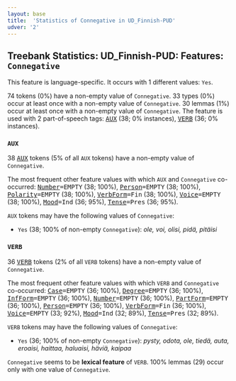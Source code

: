 ```yaml
---
layout: base
title:  'Statistics of Connegative in UD_Finnish-PUD'
udver: '2'
---
```


## Treebank Statistics: UD_Finnish-PUD: Features: `Connegative`

This feature is language-specific.
It occurs with 1 different values: `Yes`.

74 tokens (0%) have a non-empty value of `Connegative`.
33 types (0%) occur at least once with a non-empty value of `Connegative`.
30 lemmas (1%) occur at least once with a non-empty value of `Connegative`.
The feature is used with 2 part-of-speech tags: <tt><a href="fi_pud-pos-AUX.html">AUX</a></tt> (38; 0% instances), <tt><a href="fi_pud-pos-VERB.html">VERB</a></tt> (36; 0% instances).

### `AUX`

38 <tt><a href="fi_pud-pos-AUX.html">AUX</a></tt> tokens (5% of all `AUX` tokens) have a non-empty value of `Connegative`.

The most frequent other feature values with which `AUX` and `Connegative` co-occurred: <tt><a href="fi_pud-feat-Number.html">Number</a></tt><tt>=EMPTY</tt> (38; 100%), <tt><a href="fi_pud-feat-Person.html">Person</a></tt><tt>=EMPTY</tt> (38; 100%), <tt><a href="fi_pud-feat-Polarity.html">Polarity</a></tt><tt>=EMPTY</tt> (38; 100%), <tt><a href="fi_pud-feat-VerbForm.html">VerbForm</a></tt><tt>=Fin</tt> (38; 100%), <tt><a href="fi_pud-feat-Voice.html">Voice</a></tt><tt>=EMPTY</tt> (38; 100%), <tt><a href="fi_pud-feat-Mood.html">Mood</a></tt><tt>=Ind</tt> (36; 95%), <tt><a href="fi_pud-feat-Tense.html">Tense</a></tt><tt>=Pres</tt> (36; 95%).

`AUX` tokens may have the following values of `Connegative`:

* `Yes` (38; 100% of non-empty `Connegative`): <em>ole, voi, olisi, pidä, pitäisi</em>

### `VERB`

36 <tt><a href="fi_pud-pos-VERB.html">VERB</a></tt> tokens (2% of all `VERB` tokens) have a non-empty value of `Connegative`.

The most frequent other feature values with which `VERB` and `Connegative` co-occurred: <tt><a href="fi_pud-feat-Case.html">Case</a></tt><tt>=EMPTY</tt> (36; 100%), <tt><a href="fi_pud-feat-Degree.html">Degree</a></tt><tt>=EMPTY</tt> (36; 100%), <tt><a href="fi_pud-feat-InfForm.html">InfForm</a></tt><tt>=EMPTY</tt> (36; 100%), <tt><a href="fi_pud-feat-Number.html">Number</a></tt><tt>=EMPTY</tt> (36; 100%), <tt><a href="fi_pud-feat-PartForm.html">PartForm</a></tt><tt>=EMPTY</tt> (36; 100%), <tt><a href="fi_pud-feat-Person.html">Person</a></tt><tt>=EMPTY</tt> (36; 100%), <tt><a href="fi_pud-feat-VerbForm.html">VerbForm</a></tt><tt>=Fin</tt> (36; 100%), <tt><a href="fi_pud-feat-Voice.html">Voice</a></tt><tt>=EMPTY</tt> (33; 92%), <tt><a href="fi_pud-feat-Mood.html">Mood</a></tt><tt>=Ind</tt> (32; 89%), <tt><a href="fi_pud-feat-Tense.html">Tense</a></tt><tt>=Pres</tt> (32; 89%).

`VERB` tokens may have the following values of `Connegative`:

* `Yes` (36; 100% of non-empty `Connegative`): <em>pysty, odota, ole, tiedä, auta, eroaisi, haittaa, haluaisi, häviä, kaipaa</em>

`Connegative` seems to be **lexical feature** of `VERB`. 100% lemmas (29) occur only with one value of `Connegative`.

